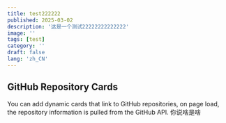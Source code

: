 ```yaml
---
title: test222222
published: 2025-03-02
description: '这是一个测试22222222222222'
image: ''
tags: [test]
category: ''
draft: false 
lang: 'zh_CN'
---
```

## GitHub Repository Cards
You can add dynamic cards that link to GitHub repositories, on page load, the repository information is pulled from the GitHub API. 你说啥是啥